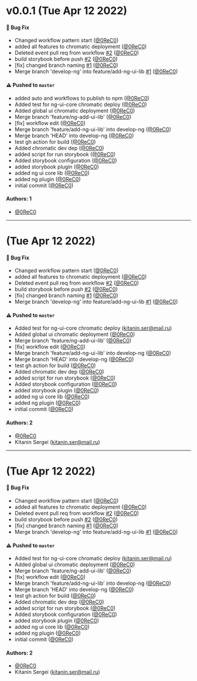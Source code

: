 # v0.0.1 (Tue Apr 12 2022)

#### 🐛 Bug Fix

- Changed workflow pattern start ([@0ReC0](https://github.com/0ReC0))
- added all features to chromatic deployment ([@0ReC0](https://github.com/0ReC0))
- Deleted event pull req from workflow [#2](https://github.com/RTUITLab/ITLab-Core-Lib/pull/2) ([@0ReC0](https://github.com/0ReC0))
- build storybook before push [#2](https://github.com/RTUITLab/ITLab-Core-Lib/pull/2) ([@0ReC0](https://github.com/0ReC0))
- [fix] changed branch naming [#1](https://github.com/RTUITLab/ITLab-Core-Lib/pull/1) ([@0ReC0](https://github.com/0ReC0))
- Merge branch 'develop-ng' into feature/add-ng-ui-lib [#1](https://github.com/RTUITLab/ITLab-Core-Lib/pull/1) ([@0ReC0](https://github.com/0ReC0))

#### ⚠️ Pushed to `master`

- added auto and workflows to publish to npm ([@0ReC0](https://github.com/0ReC0))
- Added test for ng-ui-core chromatic deploy ([@0ReC0](https://github.com/0ReC0))
- Added global ui chromatic deployment ([@0ReC0](https://github.com/0ReC0))
- Merge branch 'feature/ng-add-ui-lib' ([@0ReC0](https://github.com/0ReC0))
- [fix] workflow edit ([@0ReC0](https://github.com/0ReC0))
- Merge branch 'feature/add-ng-ui-lib' into develop-ng ([@0ReC0](https://github.com/0ReC0))
- Merge branch 'HEAD' into develop-ng ([@0ReC0](https://github.com/0ReC0))
- test gh action for build ([@0ReC0](https://github.com/0ReC0))
- Added chromatic dev dep ([@0ReC0](https://github.com/0ReC0))
- added script for run storybook ([@0ReC0](https://github.com/0ReC0))
- Added storybook configuration ([@0ReC0](https://github.com/0ReC0))
- added storybook plugin ([@0ReC0](https://github.com/0ReC0))
- added ng ui core lib ([@0ReC0](https://github.com/0ReC0))
- added ng plugin ([@0ReC0](https://github.com/0ReC0))
- initial commit ([@0ReC0](https://github.com/0ReC0))

#### Authors: 1

- [@0ReC0](https://github.com/0ReC0)

---

# (Tue Apr 12 2022)

#### 🐛 Bug Fix

- Changed workflow pattern start ([@0ReC0](https://github.com/0ReC0))
- added all features to chromatic deployment ([@0ReC0](https://github.com/0ReC0))
- Deleted event pull req from workflow [#2](https://github.com/RTUITLab/ITLab-Core-Lib/pull/2) ([@0ReC0](https://github.com/0ReC0))
- build storybook before push [#2](https://github.com/RTUITLab/ITLab-Core-Lib/pull/2) ([@0ReC0](https://github.com/0ReC0))
- [fix] changed branch naming [#1](https://github.com/RTUITLab/ITLab-Core-Lib/pull/1) ([@0ReC0](https://github.com/0ReC0))
- Merge branch 'develop-ng' into feature/add-ng-ui-lib [#1](https://github.com/RTUITLab/ITLab-Core-Lib/pull/1) ([@0ReC0](https://github.com/0ReC0))

#### ⚠️ Pushed to `master`

- Added test for ng-ui-core chromatic deploy (kitanin.ser@mail.ru)
- Added global ui chromatic deployment ([@0ReC0](https://github.com/0ReC0))
- Merge branch 'feature/ng-add-ui-lib' ([@0ReC0](https://github.com/0ReC0))
- [fix] workflow edit ([@0ReC0](https://github.com/0ReC0))
- Merge branch 'feature/add-ng-ui-lib' into develop-ng ([@0ReC0](https://github.com/0ReC0))
- Merge branch 'HEAD' into develop-ng ([@0ReC0](https://github.com/0ReC0))
- test gh action for build ([@0ReC0](https://github.com/0ReC0))
- Added chromatic dev dep ([@0ReC0](https://github.com/0ReC0))
- added script for run storybook ([@0ReC0](https://github.com/0ReC0))
- Added storybook configuration ([@0ReC0](https://github.com/0ReC0))
- added storybook plugin ([@0ReC0](https://github.com/0ReC0))
- added ng ui core lib ([@0ReC0](https://github.com/0ReC0))
- added ng plugin ([@0ReC0](https://github.com/0ReC0))
- initial commit ([@0ReC0](https://github.com/0ReC0))

#### Authors: 2

- [@0ReC0](https://github.com/0ReC0)
- Kitanin Sergei (kitanin.ser@mail.ru)

---

# (Tue Apr 12 2022)

#### 🐛 Bug Fix

- Changed workflow pattern start ([@0ReC0](https://github.com/0ReC0))
- added all features to chromatic deployment ([@0ReC0](https://github.com/0ReC0))
- Deleted event pull req from workflow [#2](https://github.com/RTUITLab/ITLab-Core-Lib/pull/2) ([@0ReC0](https://github.com/0ReC0))
- build storybook before push [#2](https://github.com/RTUITLab/ITLab-Core-Lib/pull/2) ([@0ReC0](https://github.com/0ReC0))
- [fix] changed branch naming [#1](https://github.com/RTUITLab/ITLab-Core-Lib/pull/1) ([@0ReC0](https://github.com/0ReC0))
- Merge branch 'develop-ng' into feature/add-ng-ui-lib [#1](https://github.com/RTUITLab/ITLab-Core-Lib/pull/1) ([@0ReC0](https://github.com/0ReC0))

#### ⚠️ Pushed to `master`

- Added test for ng-ui-core chromatic deploy (kitanin.ser@mail.ru)
- Added global ui chromatic deployment ([@0ReC0](https://github.com/0ReC0))
- Merge branch 'feature/ng-add-ui-lib' ([@0ReC0](https://github.com/0ReC0))
- [fix] workflow edit ([@0ReC0](https://github.com/0ReC0))
- Merge branch 'feature/add-ng-ui-lib' into develop-ng ([@0ReC0](https://github.com/0ReC0))
- Merge branch 'HEAD' into develop-ng ([@0ReC0](https://github.com/0ReC0))
- test gh action for build ([@0ReC0](https://github.com/0ReC0))
- Added chromatic dev dep ([@0ReC0](https://github.com/0ReC0))
- added script for run storybook ([@0ReC0](https://github.com/0ReC0))
- Added storybook configuration ([@0ReC0](https://github.com/0ReC0))
- added storybook plugin ([@0ReC0](https://github.com/0ReC0))
- added ng ui core lib ([@0ReC0](https://github.com/0ReC0))
- added ng plugin ([@0ReC0](https://github.com/0ReC0))
- initial commit ([@0ReC0](https://github.com/0ReC0))

#### Authors: 2

- [@0ReC0](https://github.com/0ReC0)
- Kitanin Sergei (kitanin.ser@mail.ru)
